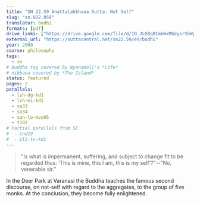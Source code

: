 ```yaml
---
title: "SN 22.59 Anattalakkhaṇa Sutta: Not Self"
slug: "sn.022.059"
translator: bodhi
formats: [pdf]
drive_links: ["https://drive.google.com/file/d/1O_JLGBqBImbWxMGdysrS5Wp-vGHFtM-1"]
external_url: "https://suttacentral.net/sn22.59/en/bodhi"
year: 2000
course: philosophy
tags:
  - sn
# buddha tag covered by Nyanamoli's *Life*
# nibbana covered by *The Island*
status: featured
pages: 2
parallels:
  - lzh-dg-kd1
  - lzh-mi-kd1
  - sa33
  - sa34
  - san-lo-mvu95
  - t102
# Partial parallels from SC
#  - cnd19
#  - pli-tv-kd1
---
```


> "Is what is impermanent, suffering, and subject to change fit to be regarded thus: ‘This is mine, this I am, this is my self’?"--"No, venerable sir."

In the Deer Park at Varanasi the Buddha teaches the famous second discourse, on not-self with regard to the aggregates, to the group of five monks. At the conclusion, they become fully enlightened.

